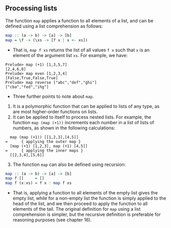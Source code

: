 ## Processing lists
The function `map` applies a function to all elements of a list, and can be defined using a list comprehension as follows:
```Haskell
map :: (a -> b) -> [a] -> [b]
map = \f -> (\xs -> [f x | x <- xs])
```
* That is, `map f xs` returns the list of all values `f x` such that `x` is an element of the argument list `xs`. For example, we have:
```Shell
Prelude> map (+1) [1,3,5,7]
[2,4,6,8]
Prelude> map even [1,2,3,4]
[False,True,False,True]
Prelude> map reverse ["abc","def","ghi"]
["cba","fed","ihg"]
```
* Three further points to note about `map`.
 1. It is a polymorphic function that can be applied to lists of any type, as are most higher-order functions on lists.
 2. It can be applied to itself to process nested lists. For example, the function `map (map (+1))` increments each number in a list of lists of numbers, as shown in the following calculations:
 ```
   map (map (+1)) [[1,2,3],[4,5]]
=      { applying the outer map }
   [map (+1) [1,2,3], map (+1) [4,5]]
=      { applying the inner maps }
   [[2,3,4],[5,6]]
 ```
 3. The function `map` can also be defined using recursion:
```Haskell
map :: (a -> b) -> [a] -> [b]
map f []     = []
map f (x:xs) = f x : map f xs
```
* That is, applying a function to all elements of the empty list gives the empty list, while for a non-empty list the function is simply applied to the head of the list, and we then proceed to apply the function to all elements of the tail. The original definition for `map` using a list comprehension is simpler, but the recursive definition is preferable for reasoning purposes (see chapter 16).

